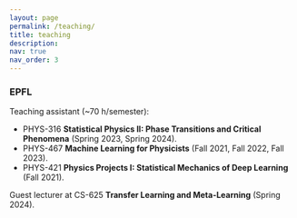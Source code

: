 ```yaml
---
layout: page
permalink: /teaching/
title: teaching
description:
nav: true
nav_order: 3
---
```


### EPFL

Teaching assistant (~70 h/semester):

- PHYS-316 **Statistical Physics II: Phase Transitions and Critical Phenomena** (Spring 2023, Spring 2024).
- PHYS-467 **Machine Learning for Physicists** (Fall 2021, Fall 2022, Fall 2023).
- PHYS-421 **Physics Projects I: Statistical Mechanics of Deep Learning** (Fall 2021).

Guest lecturer at CS-625 **Transfer Learning and Meta-Learning** (Spring 2024).

